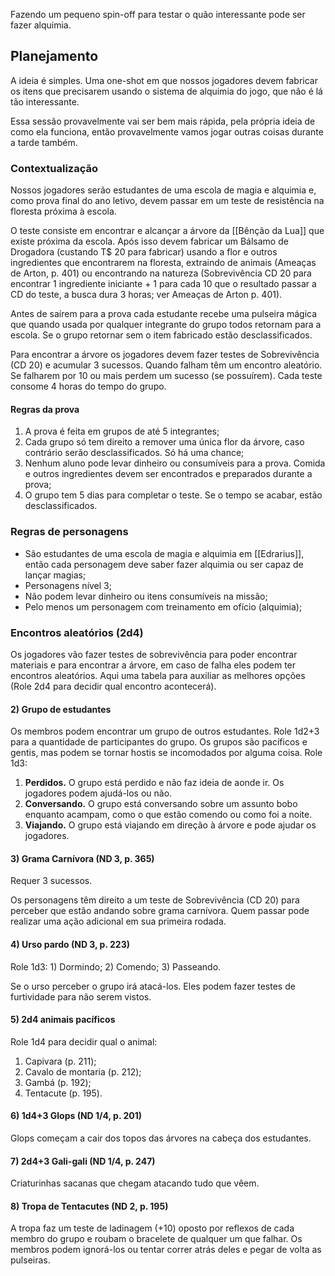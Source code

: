 Fazendo um pequeno spin-off para testar o quão interessante pode ser fazer alquimia.

## Planejamento
A ideia é simples. Uma one-shot em que nossos jogadores devem fabricar os itens que precisarem usando o sistema de alquimia do jogo, que não é lá tão interessante.

Essa sessão provavelmente vai ser bem mais rápida, pela própria ideia de como ela funciona, então provavelmente vamos jogar outras coisas durante a tarde também.

### Contextualização
Nossos jogadores serão estudantes de uma escola de magia e alquimia e, como prova final do ano letivo, devem passar em um teste de resistência na floresta próxima à escola.

O teste consiste em encontrar e alcançar a árvore da [[Bênção da Lua]] que existe próxima da escola. Após isso devem fabricar um Bálsamo de Drogadora (custando T$ 20 para fabricar) usando a flor e outros ingredientes que encontrarem na floresta, extraindo de animais (Ameaças de Arton, p. 401) ou encontrando na natureza (Sobrevivência CD 20 para encontrar 1 ingrediente iniciante + 1 para cada 10 que o resultado passar a CD do teste, a busca dura 3 horas; ver Ameaças de Arton p. 401).

Antes de saírem para a prova cada estudante recebe uma pulseira mágica que quando usada por qualquer integrante do grupo todos retornam para a escola. Se o grupo retornar sem o item fabricado estão desclassificados.

Para encontrar a árvore os jogadores devem fazer testes de Sobrevivência (CD 20) e acumular 3 sucessos. Quando falham têm um encontro aleatório. Se falharem por 10 ou mais perdem um sucesso (se possuírem). Cada teste consome 4 horas do tempo do grupo.

#### Regras da prova
1. A prova é feita em grupos de até 5 integrantes;
2. Cada grupo só tem direito a remover uma única flor da árvore, caso contrário serão desclassificados. Só há uma chance;
3. Nenhum aluno pode levar dinheiro ou consumíveis para a prova. Comida e outros ingredientes devem ser encontrados e preparados durante a prova;
4. O grupo tem 5 dias para completar o teste. Se o tempo se acabar, estão desclassificados.

### Regras de personagens
- São estudantes de uma escola de magia e alquimia em [[Edrarius]], então cada personagem deve saber fazer alquimia ou ser capaz de lançar magias;
- Personagens nível 3;
- Não podem levar dinheiro ou itens consumíveis na missão;
- Pelo menos um personagem com treinamento em ofício (alquimia);

### Encontros aleatórios (2d4)
Os jogadores vão fazer testes de sobrevivência para poder encontrar materiais e para encontrar a árvore, em caso de falha eles podem ter encontros aleatórios. Aqui uma tabela para auxiliar as melhores opções (Role 2d4 para decidir qual encontro acontecerá).

#### 2) Grupo de estudantes
Os membros podem encontrar um grupo de outros estudantes. Role 1d2+3 para a quantidade de participantes do grupo. Os grupos são pacíficos e gentis, mas podem se tornar hostis se incomodados por alguma coisa. Role 1d3:

1. **Perdidos.** O grupo está perdido e não faz ideia de aonde ir. Os jogadores podem ajudá-los ou não.
2. **Conversando.** O grupo está conversando sobre um assunto bobo enquanto acampam, como o que estão comendo ou como foi a noite.
3. **Viajando.** O grupo está viajando em direção à árvore e pode ajudar os jogadores.

#### 3) Grama Carnívora (ND 3, p. 365)
Requer 3 sucessos.

Os personagens têm direito a um teste de Sobrevivência (CD 20) para perceber que estão  andando sobre grama carnívora. Quem passar pode realizar uma ação adicional em sua primeira rodada.

#### 4) Urso pardo (ND 3, p. 223)
Role 1d3: 1) Dormindo; 2) Comendo; 3) Passeando.

Se o urso perceber o grupo irá atacá-los. Eles podem fazer testes de furtividade para não serem vistos.

#### 5) 2d4 animais pacíficos
Role 1d4 para decidir qual o animal:

1. Capivara (p. 211);
2. Cavalo de montaria (p. 212);
3. Gambá (p. 192);
4. Tentacute (p. 195).

#### 6) 1d4+3 Glops (ND 1/4, p. 201)
Glops começam a cair dos topos das árvores na cabeça dos estudantes.

#### 7) 2d4+3 Gali-gali (ND 1/4, p. 247)
Criaturinhas sacanas que chegam atacando tudo que vêem.

#### 8) Tropa de Tentacutes (ND 2, p. 195)
A tropa faz um teste de ladinagem (+10) oposto por reflexos de cada membro do grupo e roubam o bracelete de qualquer um que falhar. Os membros podem ignorá-los ou tentar correr atrás deles e pegar de volta as pulseiras.
